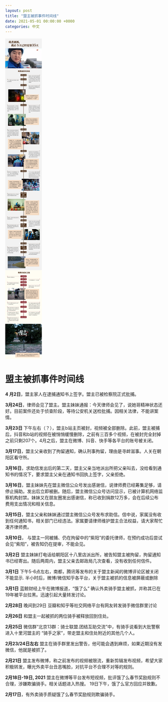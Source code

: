 ```yaml
---
layout: post
title: "盟主被抓事件时间线"
date: 2021-05-01 00:00:00 +0000
categories: 中文
---
```

![mz-timeline](/assets/mz-timeline.png)

# 盟主被抓事件时间线
__4 月2日__，盟主家人在逮捕通知书上签字。盟主已被检察院正式批捕。

__3月24日__，律师会见了盟主。盟主妹妹通报：今天律师会见了，说她哥精神状态还好。目前案件还处于侦查阶段，等待公安机关送检批捕。因相关法律，不能讲案情。

__3月23日__ 下午左右（？），盟主b站主页被封，视频被全部删除。此前，盟主被捕后，抖音和b站的视频在被悄悄缓慢删除，之前有三百多个视频，在被封完全封掉之前只剩207个。4月之后，盟主在微博、抖音、快手等各平台的账号被关闭。

__3月17日__，盟主父亲收到了拘留通知，确认刑事拘留，理由是寻衅滋事。人关在朝阳区看守所。

__3月16日__，求助信发出后的第二天，盟主父亲当地派出所把父亲叫去，没给看到通知书的情况下，要求盟主父亲在通知书回执上签字，父亲拒绝。

__3月16日__，盟主妹妹先在盟主微信公众号发出感谢信，说律师费已经筹集足够，请停止捐助。发出后立即被删。随后，盟主微信公众号访问显示，已被计算机网络监察机构封禁。妹妹又在朋友圈发出感谢信，称已收到捐款12万多，会在后续公布费用支出情况和相关信息。

__3月15日__，盟主父亲和妹妹通过盟主微信公众号发布求助信。信中说，家属没有收到任何通知书，相关部门已经违法。家属要请律师维护盟主合法权益，请大家帮忙凑齐律师费。

__3月10日__， 与盟主一同被捕、仍在拘留中的“紫阳”的委托律师，在预约成功后尝试会见“紫阳”，被告知仍在提审，不能会见。

__3月2日__ 盟主妹妹打电话给朝阳区十八里店派出所，被告知盟主被拘留，拘留通知书已经寄出。随后两周内，盟主父亲去邮政局几次查看，没有收到任何信件。

__3月1日__ 下午5-6点左右，南都，腾讯等发布的关于盟主新闻的微博评论区被关闭不能显示. 半小时后，微博/微信知乎各平台，关于盟主被抓的信息被屏蔽或删除

__3月1日__ 蓝鲸财经上午在微博报道，“饿了么” 确认外卖骑手盟主被抓，并称其已在19年被平台拉黑。迅速引起大量转发讨论。

__2月28日__ 晚间到29日 豆瓣和知乎等社交网络平台有网友转发骑手微信群里讨论

__2月26日__ 和盟主一起被抓的两位骑手被释放回到住处。

__2月25日__ 微信群“北京13群：骑士联盟.团结互助交流”中，有骑手说看到大批警察进入十里河盟主的 “骑手之家”，带走盟主和住处附近的其他几个人。

__2月23/24日左右__  盟主在骑手群里发出警告，他可能会遇到麻烦，如果近期没有发微信，他就是被抓了。

__2月21日__ 盟主发布微博，称之前发布的视频被限流，重新剪辑发布视频，希望大家积极转发，曝光外卖平台丑恶嘴脸，对抗平台不合理不对等的规则。

__2月18日-19日, 2021__  盟主在微博等平台发布短视频，批评饿了么春节奖励规则不合理，涉嫌欺骗骑手。相关话题进入热搜。 19日下午，饿了么官方回应并致歉。

__2月17日__，有外卖骑手质疑饿了么春节奖励规则欺骗骑手。 

